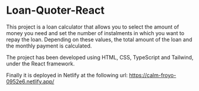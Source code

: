# Loan-Quoter-React
This project is a loan calculator that allows you to select the amount of money you need and set the number of instalments in which you want to repay the loan. Depending on these values, the total amount of the loan and the monthly payment is calculated.

The project has been developed using HTML, CSS, TypeScript and Tailwind, under the React framework.

Finally it is deployed in Netlify at the following url: 
https://calm-froyo-0952e6.netlify.app/
